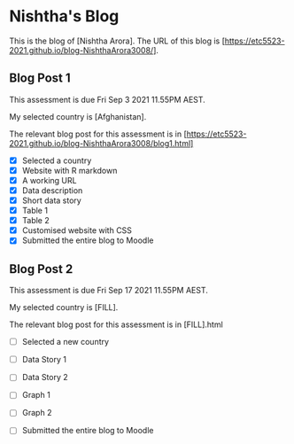 # Nishtha's Blog


This is the blog of [Nishtha Arora].
The URL of this blog is [https://etc5523-2021.github.io/blog-NishthaArora3008/].

## Blog Post 1

This assessment is due Fri Sep 3 2021 11.55PM AEST.

My selected country is [Afghanistan].

The relevant blog post for this assessment is in [https://etc5523-2021.github.io/blog-NishthaArora3008/blog1.html]

- [x] Selected a country
- [x] Website with R markdown 
- [x] A working URL
- [x] Data description
- [x] Short data story
- [x] Table 1
- [x] Table 2
- [x] Customised website with CSS
- [x] Submitted the entire blog to Moodle

## Blog Post 2

This assessment is due Fri Sep 17 2021 11.55PM AEST.

My selected country is [FILL].

The relevant blog post for this assessment is in [FILL].html

- [ ] Selected a new country
- [ ] Data Story 1
- [ ] Data Story 2
- [ ] Graph 1
- [ ] Graph 2
- [ ] Submitted the entire blog to Moodle

